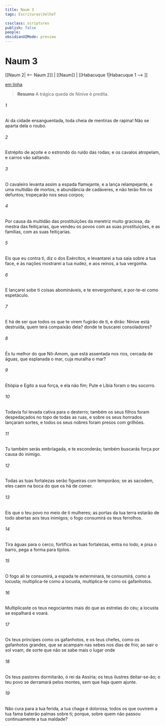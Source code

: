 ```yaml
---
title: Naum 3
tags: Escrituras\VelhoT

cssclass: scriptures
publish: false
people:
obsidianUIMode: preview
---
```


# Naum 3
[[Naum 2| <-- Naum 2]] | [[Naum]] | [[Habacuque 1|Habacuque 1 --> ]]

[em linha](https://churchofjesuschrist.org/study/scriptures/ot/nahum/3?lang=por)

> __Resumo__
A trágica queda de Nínive é predita.

###### 1 
Ai da cidade ensanguentada,  toda cheia de mentiras  de rapina! Não se aparta dela o roubo.

###### 2 
Estrépito de açoite  e o estrondo do ruído das rodas; e os cavalos atropelam, e carros vão saltando.

###### 3 
O cavaleiro levanta assim a espada flamejante, e a lança relampejante, e  uma multidão de mortos, e abundância de cadáveres, e não terão fim os defuntos; tropeçarão nos seus corpos;

###### 4 
Por causa da multidão das prostituições da meretriz muito graciosa, da mestra das feitiçarias, que vendeu os povos com as suas prostituições, e as famílias, com as suas feitiçarias.

###### 5 
Eis que eu  contra ti, diz o  dos Exércitos, e levantarei a tua saia sobre a tua face, e às nações mostrarei a tua nudez, e aos reinos, a tua vergonha.

###### 6 
E lançarei sobe ti coisas abomináveis, e te envergonharei, e por-te-ei como espetáculo.

###### 7 
E há de ser que todos os que te virem fugirão de ti, e dirão: Nínive está destruída, quem terá compaixão dela? donde te buscarei consoladores?

###### 8 
És tu melhor do que Nô-Amom, que está assentada nos rios, cercada de águas, que  esplanada o mar, cuja muralha  o mar?

###### 9 
Etiópia e Egito  a sua força, e ela não  fim; Pute e Líbia foram o teu socorro.

###### 10 
Todavia foi levada cativa para o desterro; também os seus filhos foram despedaçados no topo de todas as ruas, e sobre os seus honrados lançaram sortes, e todos os seus nobres foram presos com grilhões.

###### 11 
Tu também serás embriagada, e te esconderás; também buscarás força por causa do inimigo.

###### 12 
Todas as tuas fortalezas serão  figueiras com  temporãos; se as sacodem, eles caem na boca do que os há de comer.

###### 13 
Eis que o teu povo no meio de ti  mulheres; as portas da tua terra estarão de todo abertas aos teus inimigos; o fogo consumirá os teus ferrolhos.

###### 14 
Tira águas para o cerco, fortifica as tuas fortalezas, entra no lodo, e pisa o barro, pega a forma para tijolos.

###### 15 
O fogo ali te consumirá, a espada te exterminará, te consumirá, como a locusta; multiplica-te como a locusta, multiplica-te como os gafanhotos.

###### 16 
Multiplicaste os teus negociantes mais do que as estrelas do céu; a locusta se espalhará e voará.

###### 17 
Os teus príncipes  como os gafanhotos, e os teus chefes, como os gafanhotos grandes, que se acampam nas sebes nos dias de frio; ao sair o sol voam, de sorte que não se sabe mais o lugar onde 

###### 18 
Os teus pastores dormitarão, ó rei da Assíria; os teus ilustres deitar-se-ão; o teu povo se derramará pelos montes, sem que haja quem  ajunte.

###### 19 
Não  cura para a tua ferida, a tua chaga é dolorosa; todos os que ouvirem a tua fama baterão palmas sobre ti; porque, sobre quem não passou continuamente a tua maldade?

